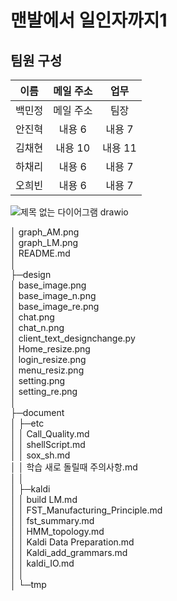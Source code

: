 # 맨발에서 일인자까지1
## 팀원 구성
|이름|메일 주소|업무|
|:---:|:---:|:---:|
|백민정|메일 주소|팀장|
|안진혁|내용 6|내용 7|
|김채현|내용 10|내용 11|
|하채리|내용 6|내용 7|
|오희빈|내용 6|내용 7|




![제목 없는 다이어그램 drawio](https://user-images.githubusercontent.com/109472852/193386109-3186fd13-60a8-4a4c-8d20-41f453a59687.png)



│  graph_AM.png  
│  graph_LM.png  
│  README.md  
│    
├─design  
│      base_image.png  
│      base_image_n.png  
│      base_image_re.png  
│      chat.png  
│      chat_n.png  
│      client_text_designchange.py  
│      Home_resize.png  
│      login_resize.png  
│      menu_resiz.png  
│      setting.png  
│      setting_re.png  
│        
├─document  
│  ├─etc  
│  │      Call_Quality.md  
│  │      shellScript.md  
│  │      sox_sh.md  
│  │      학습 새로 돌릴때 주의사항.md  
│  │        
│  ├─kaldi  
│  │      build LM.md  
│  │      FST_Manufacturing_Principle.md  
│  │      fst_summary.md  
│  │      HMM_topology.md  
│  │      Kaldi Data Preparation.md  
│  │      Kaldi_add_grammars.md  
│  │      kaldi_IO.md  
│  │        
│  └─tmp  






